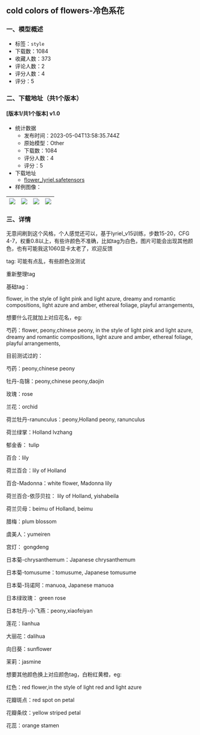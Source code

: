 ## cold colors of flowers-冷色系花
### 一、模型概述

- 标签：`style`
- 下载数：1084
- 收藏人数：373
- 评论人数：2
- 评分人数：4
- 评分：5

### 二、下载地址（共1个版本）

#### [版本1/共1个版本] v1.0

- 统计数据
  - 发布时间：2023-05-04T13:58:35.744Z
  - 原始模型：Other
  - 下载数：1084
  - 评分人数：4
  - 评分：5
- 下载地址
  - [flower_lyriel.safetensors](https://civitai.com/api/download/models/62236)
- 样例图像：

| <img src="https://image.civitai.com/xG1nkqKTMzGDvpLrqFT7WA/ad903c09-a5f2-4e04-b694-2ac9de12d2dc/width=450/684000.jpeg" /> | <img src="https://image.civitai.com/xG1nkqKTMzGDvpLrqFT7WA/53b02134-219a-4755-a995-761faa1eca76/width=450/684003.jpeg" /> | <img src="https://image.civitai.com/xG1nkqKTMzGDvpLrqFT7WA/e3a2984f-f7ad-4470-87ff-18352d82a140/width=450/684001.jpeg" /> | <img src="https://image.civitai.com/xG1nkqKTMzGDvpLrqFT7WA/574fee84-d766-4e18-a462-29434a8ba312/width=450/684002.jpeg" /> |
| ---- | ---- | ---- | ---- |


### 三、详情
<p>无意间刷到这个风格，个人感觉还可以，基于lyriel_v15训练，步数15-20，CFG 4-7，权重0.8以上，有些许颜色不准确，比如tag为白色，图片可能会出现其他颜色，也有可能我这1060显卡太老了，欢迎反馈</p><p>tag: 可能有点乱，有些颜色没测试</p><p></p><p>重新整理tag</p><p>基础tag：</p><p>flower, in the style of light pink and light azure, dreamy and romantic compositions, light azure and amber, ethereal foliage, playful arrangements,</p><p>想要什么花就加上对应花名，eg:</p><p>芍药：flower, peony,chinese peony, in the style of light pink and light azure, dreamy and romantic compositions, light azure and amber, ethereal foliage, playful arrangements,</p><p></p><p>目前测试过的：</p><p>芍药：peony,chinese peony</p><p>牡丹-岛锦：peony,chinese peony,daojin</p><p>玫瑰：rose</p><p>兰花：orchid</p><p>荷兰牡丹-ranunculus：peony,Holland peony, ranunculus</p><p>荷兰绿掌：Holland lvzhang</p><p>郁金香： tulip</p><p>百合：lily</p><p>荷兰百合：lily of Holland</p><p>百合-Madonna：white flower, Madonna lily</p><p>荷兰百合-依莎贝拉： lily of Holland, yishabeila</p><p>荷兰贝母：beimu of Holland, beimu</p><p>腊梅：plum blossom</p><p>虞美人：yumeiren</p><p>宫灯： gongdeng</p><p>日本菊-chrysanthemum：Japanese chrysanthemum</p><p>日本菊-tomusume：tomusume, Japanese tomusume</p><p>日本菊-玛诺阿：manuoa, Japanese manuoa</p><p>日本绿玫瑰： green rose</p><p>日本牡丹-小飞燕：peony,xiaofeiyan</p><p>莲花：lianhua</p><p>大丽花：dalihua</p><p>向日葵：sunflower</p><p>茉莉：jasmine</p><p></p><p>想要其他颜色换上对应颜色tag，白粉红黄橙，eg:</p><p>红色：red flower,in the style of light red and light azure</p><p>花瓣斑点：red spot on petal</p><p>花瓣条纹：yellow striped petal</p><p>花蕊：orange stamen</p><p></p><p></p>